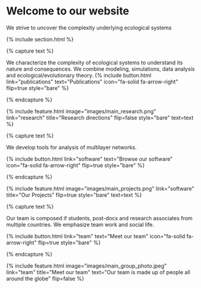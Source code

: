 ---
---

# Welcome to our website

We strive to uncover the complexity underlying ecological systems

{% include section.html %}

{% capture text %}

We characterize the complexity of ecological systems to understand its nature and consequences. We combine modeling, simulations, data analysis and ecological/evolutionary theory. {%  include button.html
  link="publications"
  text="Publications"
  icon="fa-solid fa-arrow-right"
  flip=true
  style="bare"
%}

{% endcapture %}

{%
  include feature.html
  image="images/main_research.png"
  link="research"
  title="Research directions"
  flip=false
  style="bare"
  text=text
%}


{% capture text %}

We develop tools for analysis of multilayer networks.

{%
  include button.html
  link="software"
  text="Browse our software"
  icon="fa-solid fa-arrow-right"
  flip=true
  style="bare"
%}

{% endcapture %}

{%
  include feature.html
  image="images/main_projects.png"
  link="software"
  title="Our Projects"
  flip=true
  style="bare"
  text=text
%}


{% capture text %}

Our team is composed if students, post-docs and research associates from multiple countries. We emphasize team work and social life.

{%
  include button.html
  link="team"
  text="Meet our team"
  icon="fa-solid fa-arrow-right"
  flip=true
  style="bare"
%}

{% endcapture %}

{%
  include feature.html
  image="images/main_group_photo.jpeg"
  link="team"
  title="Meet our team"
  text="Our team is made up of people all around the globe"
  flip=false
%}
